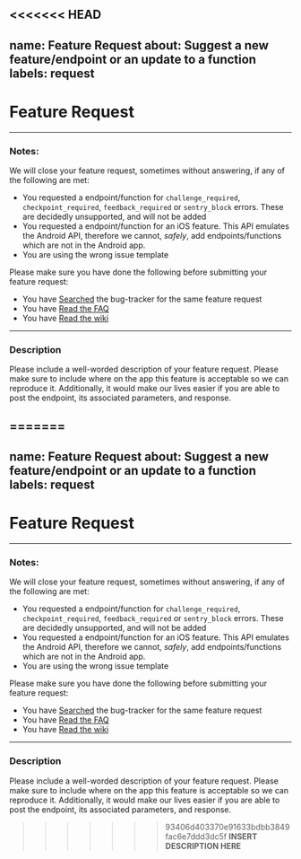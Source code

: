 <<<<<<< HEAD
---
name: Feature Request
about: Suggest a new feature/endpoint or an update to a function
labels: request
---
# Feature Request

---

### Notes:
We will close your feature request, sometimes without answering, if any of the following are met:
* You requested a endpoint/function for `challenge_required`, `checkpoint_required`, `feedback_required` or `sentry_block` errors. These are decidedly unsupported, and will not be added
* You requested a endpoint/function for an iOS feature. This API emulates the Android API, therefore we cannot, *safely*, add endpoints/functions which are not in the Android app.
* You are using the wrong issue template

Please make sure you have done the following before submitting your feature request:
* You have [Searched](https://github.com/mgp25/Instagram-API/search?type=Issues) the bug-tracker for the same feature request
* You have [Read the FAQ](https://github.com/mgp25/Instagram-API/wiki/FAQ)
* You have [Read the wiki](https://github.com/mgp25/Instagram-API/wiki)

---

### Description
Please include a well-worded description of your feature request. Please make sure to include where on the app this feature is acceptable so we can reproduce it. Additionally, it would make our lives easier if you are able to post the endpoint, its associated parameters, and response.

=======
---
name: Feature Request
about: Suggest a new feature/endpoint or an update to a function
labels: request
---
# Feature Request

---

### Notes:
We will close your feature request, sometimes without answering, if any of the following are met:
* You requested a endpoint/function for `challenge_required`, `checkpoint_required`, `feedback_required` or `sentry_block` errors. These are decidedly unsupported, and will not be added
* You requested a endpoint/function for an iOS feature. This API emulates the Android API, therefore we cannot, *safely*, add endpoints/functions which are not in the Android app.
* You are using the wrong issue template

Please make sure you have done the following before submitting your feature request:
* You have [Searched](https://github.com/mgp25/Instagram-API/search?type=Issues) the bug-tracker for the same feature request
* You have [Read the FAQ](https://github.com/mgp25/Instagram-API/wiki/FAQ)
* You have [Read the wiki](https://github.com/mgp25/Instagram-API/wiki)

---

### Description
Please include a well-worded description of your feature request. Please make sure to include where on the app this feature is acceptable so we can reproduce it. Additionally, it would make our lives easier if you are able to post the endpoint, its associated parameters, and response.

>>>>>>> 93406d403370e91633bdbb3849fac6e7ddd3dc5f
__INSERT DESCRIPTION HERE__